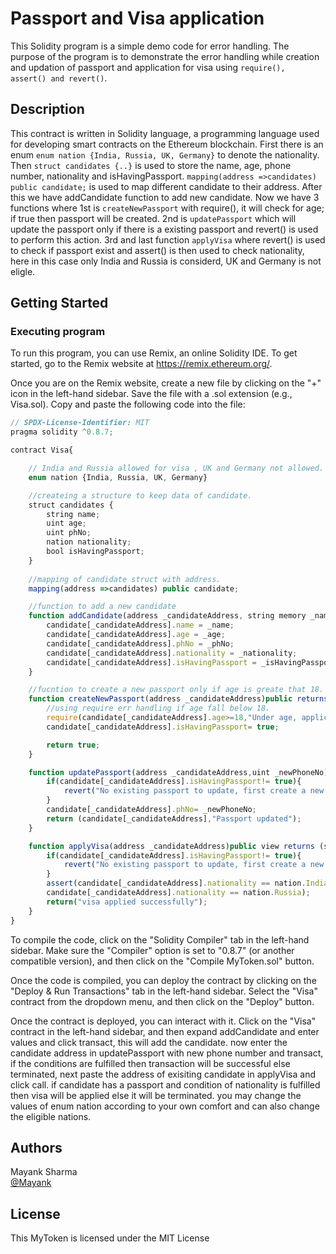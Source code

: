 # Passport and Visa application

This Solidity program is a simple demo code for error handling. The purpose of the program is to demonstrate the error handling while creation and updation of passport and application for visa using ```require(), assert() and revert()```.
## Description
This contract is written in Solidity language, a programming language used for developing smart contracts on the Ethereum blockchain. First there is an enum ```enum nation {India, Russia, UK, Germany}``` to denote the nationality. Then ```struct candidates {..}``` is used to store the name, age, phone number, nationality and isHavingPassport. ```mapping(address =>candidates) public candidate;``` is used to map different candidate to their address. After this we have addCandidate function to add new candidate. Now we have 3 functions where 1st is ```createNewPassport``` with require(), it will check for age; if true then passport will be created. 2nd is ```updatePassport``` which will update the passport only if there is a existing passport and revert() is used to perform this action. 3rd and last function ```applyVisa``` where revert() is used to check if passport exist and assert() is then used to check nationality, here in this case only India and Russia is considerd, UK and Germany is not eligle. 
## Getting Started

### Executing program

To run this program, you can use Remix, an online Solidity IDE. To get started, go to the Remix website at https://remix.ethereum.org/.

Once you are on the Remix website, create a new file by clicking on the "+" icon in the left-hand sidebar. Save the file with a .sol extension (e.g., Visa.sol). Copy and paste the following code into the file:

```javascript
// SPDX-License-Identifier: MIT
pragma solidity ^0.8.7;

contract Visa{

    // India and Russia allowed for visa , UK and Germany not allowed.
    enum nation {India, Russia, UK, Germany}

    //createing a structure to keep data of candidate.
    struct candidates {
        string name;
        uint age;
        uint phNo;
        nation nationality;
        bool isHavingPassport;
    }
    
    //mapping of candidate struct with address.
    mapping(address =>candidates) public candidate;

    //function to add a new candidate
    function addCandidate(address _candidateAddress, string memory _name, uint _age, uint _phNo, nation _nationality, bool _isHavingPassport)public{
        candidate[_candidateAddress].name = _name;
        candidate[_candidateAddress].age = _age;
        candidate[_candidateAddress].phNo = _phNo;
        candidate[_candidateAddress].nationality = _nationality;
        candidate[_candidateAddress].isHavingPassport = _isHavingPassport;
    }

    //fucntion to create a new passport only if age is greate that 18.
    function createNewPassport(address _candidateAddress)public returns(bool){
        //using require err handling if age fall below 18.
        require(candidate[_candidateAddress].age>=18,"Under age, application is rejected");
        candidate[_candidateAddress].isHavingPassport= true;

        return true;
    }

    function updatePassport(address _candidateAddress,uint _newPhoneNo)public returns(candidates memory,string memory){
        if(candidate[_candidateAddress].isHavingPassport!= true){
            revert("No existing passport to update, first create a new one");
        }
        candidate[_candidateAddress].phNo= _newPhoneNo;
        return (candidate[_candidateAddress],"Passport updated");
    }

    function applyVisa(address _candidateAddress)public view returns (string memory){
        if(candidate[_candidateAddress].isHavingPassport!= true){
            revert("No existing passport to update, first create a new one");
        }
        assert(candidate[_candidateAddress].nationality == nation.India ||
        candidate[_candidateAddress].nationality == nation.Russia);
        return("visa applied successfully");
    }
}

```

To compile the code, click on the "Solidity Compiler" tab in the left-hand sidebar. Make sure the "Compiler" option is set to "0.8.7" (or another compatible version), and then click on the "Compile MyToken.sol" button.

Once the code is compiled, you can deploy the contract by clicking on the "Deploy & Run Transactions" tab in the left-hand sidebar. Select the "Visa" contract from the dropdown menu, and then click on the "Deploy" button.

Once the contract is deployed, you can interact with it. Click on the "Visa" contract in the left-hand sidebar, and then expand addCandidate and enter values and click transact, this will add the candidate. now enter the candidate address in updatePassport with new phone number and transact, if the conditions are fulfilled then transaction will be successful else terminated, next paste the address of exisiting candidate in applyVisa and click call. if candidate has a passport and condition of nationality is fulfilled then visa will be applied else it will be terminated. 
you may change the values of enum nation according to your own comfort and can also change the eligible nations. 

## Authors

Mayank Sharma  
[@Mayank](https://www.linkedin.com/in/mayank-sharma-078278243/)


## License

This MyToken is licensed under the MIT License 
